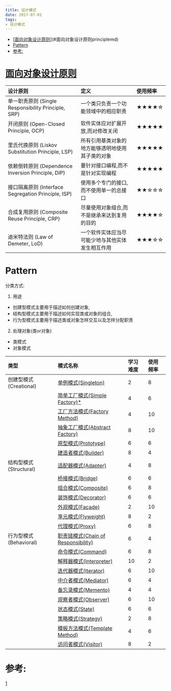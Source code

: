 ```yaml
---
title: 设计模式
date: 2017-07-01
tags:
- 设计模式
---
```

<!-- TOC -->

- [[面向对象设计原则](Principle.md)](#面向对象设计原则principlemd)
- [Pattern](#pattern)
- [参考:](#参考)

<!-- /TOC -->

# [面向对象设计原则](Principle.md)

|设计原则|定义|使用频率|
|:--|:--|:--|
|单一职责原则 (Single Responsibility Principle, SRP)|一个类只负责一个功能领域中的相应职责|★★★★☆|
|开闭原则 (Open-Closed Principle, OCP)|软件实体应对扩展开放,而对修改关闭|★★★★★|
|里氏代换原则 (Liskov Substitution Principle, LSP)|所有引用基类对象的地方能够透明地使用其子类的对象|★★★★★|
|依赖倒转原则 (Dependence Inversion Principle, DIP)|要针对接口编程,而不是针对实现编程|★★★★★|
|接口隔离原则 (Interface Segregation Principle, ISP)|使用多个专门的接口,而不使用单一的总接口|★★☆☆☆|
|合成复用原则 (Composite Reuse Principle, CRP)|尽量使用对象组合,而不是继承来达到复用的目的|★★★★☆|
|迪米特法则 (Law of Demeter, LoD)|一个软件实体应当尽可能少地与其他实体发生相互作用|★★★☆☆|

# Pattern

分类方式:

1. 用途
* 创建型模式主要用于描述如何创建对象,
* 结构型模式主要用于描述如何实现类或对象的组合,
* 行为型模式主要用于描述类或对象怎样交互以及怎样分配职责
2. 处理对象(类or对象)
* 类模式
* 对象模式


|类型|模式名称|学习难度|使用频率|
|:--|:--|:--|:--|
|创建型模式(Creational)|[单例模式(Singleton)](单例模式.md)|2|8|
||[简单工厂模式(Simple Factory)*](简单工厂模式.md)|4|6|
||[工厂方法模式(Factory Method)](工厂方法模式.md)|4|10|
||[抽象工厂模式(Abstract Factory)](抽象工厂模式.md)|8|10|
||[原型模式(Prototype)](原型模式.md)|6|6|
||[建造者模式(Builder)](建造者模式.md)|8|4|
|结构型模式(Structural)|[适配器模式(Adapter)](适配器模式.md)|4|8|
||[桥接模式(Bridge)](桥接模式.md)|6|6|
||[组合模式(Composite)](组合模式.md)|6|8|
||[装饰模式(Decorator)](装饰模式.md)|6|6|
||[外观模式(Façade)](外观模式.md)|2|10|
||[享元模式(Flyweight)](享元模式.md)|8|2|
||[代理模式(Proxy)](代理模式.md)|6|8|
|行为型模式(Behavioral)|[职责链模式(Chain of Responsibility)](职责链模式.md)|6|4|
||[命令模式(Command)](命令模式.md)|6|8|
||[解释器模式(Interpreter)](解释器模式.md)|10|2|
||[迭代器模式(Iterator)](迭代器模式.md)|6|10|
||[中介者模式(Mediator)](中介者模式.md)|6|4|
||[备忘录模式(Memento)](备忘录模式.md)|4|4|
||[观察者模式(Observer)](观察者模式.md)|6|10|
||[状态模式(State)](状态模式.md)|6|6|
||[策略模式(Strategy)](策略模式.md)|2|8|
||[模板方法模式(Template Method)](模板方法模式.md)|4|6|
||[访问者模式(Visitor)](访问者模式.md)|8|2|



# 参考:

[1](https://gof.quanke.name)